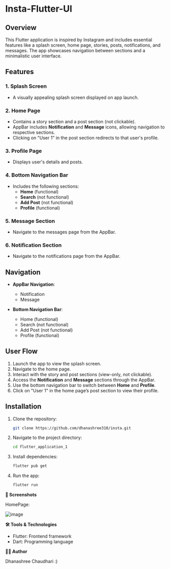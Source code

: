
# Insta-Flutter-UI

## Overview
This Flutter application is inspired by Instagram and includes essential features like a splash screen, home page, stories, posts, notifications, and messages. 
The app showcases navigation between sections and a minimalistic user interface.

## Features

### 1. **Splash Screen**
   - A visually appealing splash screen displayed on app launch.

### 2. **Home Page**
   - Contains a story section and a post section (not clickable).
   - AppBar includes **Notification** and **Message** icons, allowing navigation to respective sections.
   - Clicking on "User 1" in the post section redirects to that user's profile.

### 3. **Profile Page**
   - Displays user's details and posts.

### 4. **Bottom Navigation Bar**
   - Includes the following sections:
     - **Home** (functional)
     - **Search** (not functional)
     - **Add Post** (not functional)
     - **Profile** (functional)

### 5. **Message Section**
   - Navigate to the messages page from the AppBar.

### 6. **Notification Section**
   - Navigate to the notifications page from the AppBar.

## Navigation
- **AppBar Navigation**:
  - Notification
  - Message

- **Bottom Navigation Bar**:
  - Home (functional)
  - Search (not functional)
  - Add Post (not functional)
  - Profile (functional)

## User Flow
1. Launch the app to view the splash screen.
2. Navigate to the home page.
3. Interact with the story and post sections (view-only, not clickable).
4. Access the **Notification** and **Message** sections through the AppBar.
5. Use the bottom navigation bar to switch between **Home** and **Profile**.
6. Click on "User 1" in the home page’s post section to view their profile.

## Installation
1. Clone the repository:
   ```bash
   git clone https://github.com/dhanashree310/insta.git
   ```
2. Navigate to the project directory:
   ```bash
   cd flutter_application_1
   ```
3. Install dependencies:
   ```bash
   flutter pub get
   ```
4. Run the app:
   ```bash
   flutter run
   ```
**📱 Screenshots**

HomePage:

![image](https://github.com/user-attachments/assets/3b4d1724-2014-4bdb-899e-6f73df62ac13)


**🛠️ Tools & Technologies**

- Flutter: Frontend framework
- Dart: Programming language

**🧑‍💻 Author**

Dhanashree Chaudhari :)
